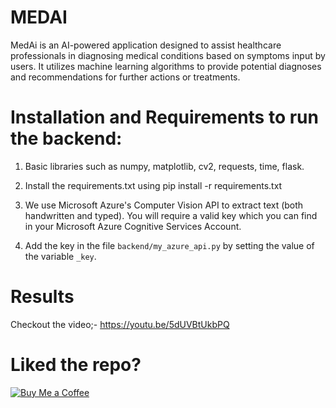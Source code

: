 # MEDAI
MedAi is an AI-powered application designed to assist healthcare professionals in diagnosing medical conditions based on symptoms input by users. It utilizes machine learning algorithms to provide potential diagnoses and recommendations for further actions or treatments.

# Installation and Requirements to run the backend:

1. Basic libraries such as numpy, matplotlib, cv2, requests, time, flask.

2. Install the requirements.txt using pip install -r requirements.txt

3. We use Microsoft Azure's Computer Vision API to extract text (both handwritten and typed). You will require a valid key which you can find in your Microsoft Azure Cognitive Services Account.

4. Add the key in the file `backend/my_azure_api.py` by setting the value of the variable `_key`. 

# Results 
Checkout the video;- https://youtu.be/5dUVBtUkbPQ 

# Liked the repo?
[![Buy Me a Coffee](https://www.buymeacoffee.com/assets/img/custom_images/yellow_img.png)](https://buymeacoffee.com/prat0404)
 






